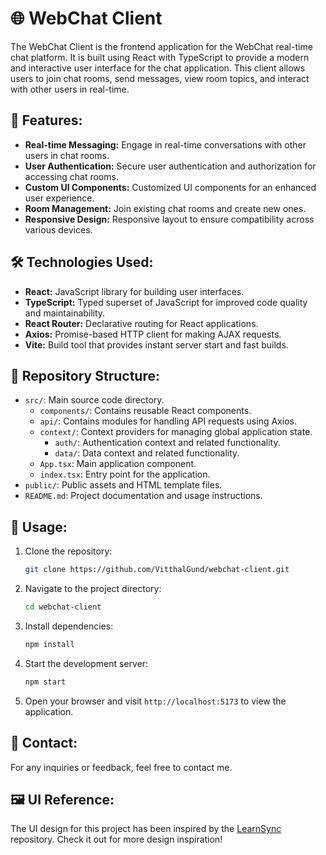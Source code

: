 # 🌐 WebChat Client

The WebChat Client is the frontend application for the WebChat real-time chat platform. It is built using React with TypeScript to provide a modern and interactive user interface for the chat application. This client allows users to join chat rooms, send messages, view room topics, and interact with other users in real-time.

## 🚀 Features:

- **Real-time Messaging:** Engage in real-time conversations with other users in chat rooms.
- **User Authentication:** Secure user authentication and authorization for accessing chat rooms.
- **Custom UI Components:** Customized UI components for an enhanced user experience.
- **Room Management:** Join existing chat rooms and create new ones.
- **Responsive Design:** Responsive layout to ensure compatibility across various devices.

## 🛠️ Technologies Used:

- **React:** JavaScript library for building user interfaces.
- **TypeScript:** Typed superset of JavaScript for improved code quality and maintainability.
- **React Router:** Declarative routing for React applications.
- **Axios:** Promise-based HTTP client for making AJAX requests.
- **Vite:** Build tool that provides instant server start and fast builds.

## 📁 Repository Structure:

- `src/`: Main source code directory.
  - `components/`: Contains reusable React components.
  - `api/`: Contains modules for handling API requests using Axios.
  - `context/`: Context providers for managing global application state.
    - `auth/`: Authentication context and related functionality.
    - `data/`: Data context and related functionality.
  - `App.tsx`: Main application component.
  - `index.tsx`: Entry point for the application.
- `public/`: Public assets and HTML template files.
- `README.md`: Project documentation and usage instructions.

## 📝 Usage:

1. Clone the repository:

   ```bash
   git clone https://github.com/VitthalGund/webchat-client.git
   ```

2. Navigate to the project directory:

   ```bash
   cd webchat-client
   ```

3. Install dependencies:

   ```bash
   npm install
   ```

4. Start the development server:

   ```bash
   npm start
   ```

5. Open your browser and visit `http://localhost:5173` to view the application.

## 📧 Contact:

For any inquiries or feedback, feel free to contact me.

## 🖼️ UI Reference:

The UI design for this project has been inspired by the [LearnSync](https://github.com/VitthalGund/LearnSync) repository. Check it out for more design inspiration!
